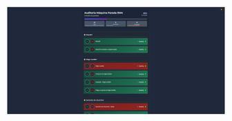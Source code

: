 <img src="https://github.com/luizjxcoder/CheckList-Industrial/blob/main/Captura%20de%20tela%20Check.png" alt="Banner do projeto" />
